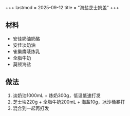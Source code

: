 +++
lastmod = 2025-09-12
title = "海盐芝士奶盖"
+++

## 材料

- 安佳奶油奶酪
- 安佳淡奶油
- 雀巢鹰唛炼乳
- 全脂牛奶
- 莫顿海盐

## 做法

1. 淡奶油1000mL + 炼奶300g，低温低速打发
2. 芝士块220g + 全脂牛奶200mL + 海盐10g，冰沙桶暴打
3. 混合到一起再打发